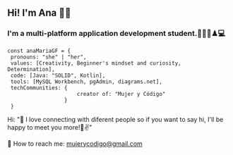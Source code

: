 
 ## Hi! I'm Ana 👋😃
 ### I'm a multi-platform application development student.💃🚵‍♂️♟💻 
    const anaMariaGF = { 
     pronouns: "she" | "her",
     values: [Creativity, Beginner's mindset and curiosity, Determination],
     code: [Java: "SOLID", Kotlin],
     tools: [MySQL Workbench, pgAdmin, diagrams.net],
     techCommunities: { 
                          creator of: "Mujer y Código"
                      }
     }

Hi: "🤝 I love connecting with diferent people so if you want to say hi, I'll be happy to meet you more!🙂✌"

📧 How to reach me: mujerycodigo@gmail.com
